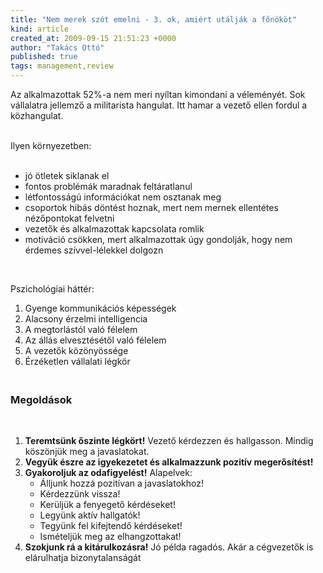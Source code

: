 ```yaml
---
title: "Nem merek szót emelni - 3. ok, amiért utálják a főnököt"
kind: article
created_at: 2009-09-15 21:51:23 +0000
author: "Takács Ottó"
published: true
tags: management,review
---
```

<p>Az alkalmazottak 52%-a nem meri nyíltan kimondani a véleményét. Sok vállalatra jellemző a militarista hangulat. Itt hamar a vezető ellen fordul a közhangulat.<br>&nbsp;</p><p>Ilyen környezetben:<br>&nbsp;</p><ul><li>jó ötletek siklanak el</li><li>fontos problémák maradnak feltáratlanul</li><li>létfontosságú információkat nem osztanak meg</li><li>csoportok hibás döntést hoznak, mert nem mernek ellentétes nézőpontokat felvetni</li><li>vezetők és alkalmazottak kapcsolata romlik</li><li>motiváció csökken, mert alkalmazottak úgy gondolják, hogy nem érdemes szívvel-lélekkel dolgozn</li></ul><p>&nbsp;</p><p>Pszichológiai háttér:</p><ol><li>Gyenge kommunikációs képességek</li><li>Alacsony érzelmi intelligencia</li><li>A megtorlástól való félelem</li><li>Az állás elvesztésétől való félelem</li><li>A vezetők közönyössége</li><li>Érzéketlen vállalati légkör</li></ol><h3><br>Megoldások</h3><p>&nbsp;</p><ol><li><strong>Teremtsünk őszinte légkört!</strong> Vezető kérdezzen és hallgasson. Mindig köszönjük meg a javaslatokat.</li><li><strong>Vegyük észre az igyekezetet és alkalmazzunk pozitív megerősítést!</strong></li><li><strong>Gyakoroljuk az odafigyelést!</strong> Alapelvek:<ul><li>Álljunk hozzá pozitívan a javaslatokhoz!</li><li>Kérdezzünk vissza!</li><li>Kerüljük a fenyegető kérdéseket!</li><li>Legyünk aktív hallgatók!</li><li>Tegyünk fel kifejtendő kérdéseket!</li><li>Ismételjük meg az elhangzottakat!</li></ul></li><li><strong>Szokjunk rá a kitárulkozásra!</strong> Jó példa ragadós. Akár a cégvezetők is elárulhatja bizonytalanságát</li></ol><p><br>&nbsp;</p>

<div class='old-comments'></div>